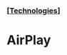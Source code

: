 ### [[Technologies](./translated-human-interface-guidelines-markdown/technologies.md)]  
  
# **AirPlay**  

